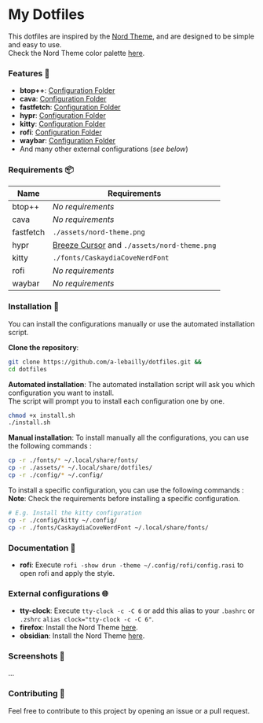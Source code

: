# My Dotfiles

This dotfiles are inspired by the [Nord Theme](https://www.nordtheme.com/), and are designed to be simple and easy to use.  
Check the Nord Theme color palette [here](https://www.nordtheme.com/docs/colors-and-palettes).

### Features 🎨
- **btop++**: [Configuration Folder](https://github.com/a-lebailly/dotfiles/tree/main/config/btop)
- **cava**: [Configuration Folder](https://github.com/a-lebailly/dotfiles/tree/main/config/cava)
- **fastfetch**: [Configuration Folder](https://github.com/a-lebailly/dotfiles/tree/main/config/fastfetch)
- **hypr**: [Configuration Folder](https://github.com/a-lebailly/dotfiles/tree/main/config/hypr)
- **kitty**: [Configuration Folder](https://github.com/a-lebailly/dotfiles/tree/main/config/kitty)
- **rofi**: [Configuration Folder](https://github.com/a-lebailly/dotfiles/tree/main/config/rofi)
- **waybar**: [Configuration Folder](https://github.com/a-lebailly/dotfiles/tree/main/config/waybar)
- And many other external configurations (*see below*)

### Requirements 📦
| **Name**  | **Requirements**                                                                                        |
|-----------|---------------------------------------------------------------------------------------------------------|
| btop++    | *No requirements*                                                                                       |
| cava      | *No requirements*                                                                                       |
| fastfetch | `./assets/nord-theme.png`                                                                               |
| hypr      | [Breeze Cursor](https://github.com/KDE/breeze/tree/master/cursors/Breeze) and `./assets/nord-theme.png` |
| kitty     | `./fonts/CaskaydiaCoveNerdFont`                                                                         |
| rofi      | *No requirements*                                                                                       |
| waybar    | *No requirements*                                                                                       |

### Installation 🚀
You can install the configurations manually or use the automated installation script.

**Clone the repository**:
```bash
git clone https://github.com/a-lebailly/dotfiles.git &&
cd dotfiles
```

**Automated installation**:
The automated installation script will ask you which configuration you want to install.  
The script will prompt you to install each configuration one by one.
```bash
chmod +x install.sh
./install.sh
```

**Manual installation**:
To install manually all the configurations, you can use the following commands :
```bash
cp -r ./fonts/* ~/.local/share/fonts/
cp -r ./assets/* ~/.local/share/dotfiles/
cp -r ./config/* ~/.config/
```

To install a specific configuration, you can use the following commands :
**Note**: Check the requirements before installing a specific configuration.
```bash 
# E.g. Install the kitty configuration
cp -r ./config/kitty ~/.config/
cp -r ./fonts/CaskaydiaCoveNerdFont ~/.local/share/fonts/
```

### Documentation 📖
- **rofi**: Execute `rofi -show drun -theme ~/.config/rofi/config.rasi` to open rofi and apply the style.

### External configurations 🌐
- **tty-clock**: Execute `tty-clock -c -C 6` or add this alias to your `.bashrc` or `.zshrc` `alias clock="tty-clock -c -C 6"`.
- **firefox**: Install the Nord Theme [here](https://addons.mozilla.org/fr/firefox/addon/nord-firefox/).
- **obsidian**: Install the Nord Theme [here](https://github.com/insanum/obsidian_nord).

### Screenshots 📸

...

### Contributing 🤝
Feel free to contribute to this project by opening an issue or a pull request.
